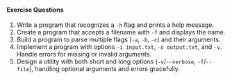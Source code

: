 #### Exercise Questions
1. Write a program that recognizes a `-h` flag and prints a help 
message.  
2. Create a program that accepts a filename with `-f` and displays the name.  
3. Build a program to parse multiple flags (`-a`, `-b`, `-c`) and their arguments.  
4. Implement a program with options `-i input.txt`, `-o output.txt`, and `-v`. Handle errors for missing or invalid arguments.  
5. Design a utility with both short and long options (`-v`/`--verbose`, `-f`/`--file`), handling optional arguments and errors gracefully.
